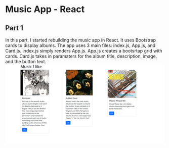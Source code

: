 # Music App - React
## Part 1
In this part, I started rebuilding the music app in React. It uses Bootstrap cards to display albums. The app uses 3 main files: index.js, App.js, and Card.js. index.js simply renders App.js. App.js creates a bootsrtap grid with cards. Card.js takes in paramaters for the album title, description, image, and the button text.
![music app](./screenshot1.png)
